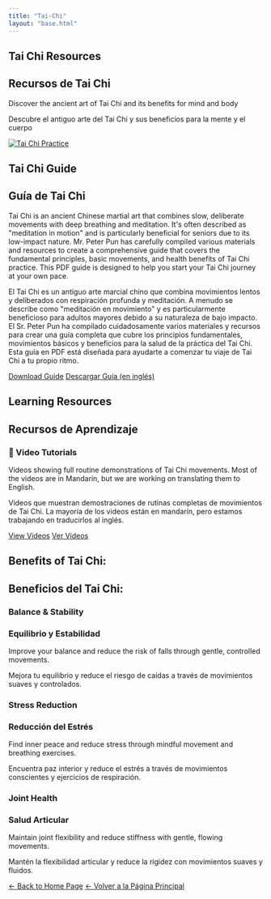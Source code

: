 ```yaml
---
title: "Tai-Chi"
layout: "base.html"
---
```


<section class="hero-section" style="background-image: url('/images/tai-chi-hero.jpg');">
  <div class="hero-content">
    <h1 data-lang="en">Tai Chi Resources</h1>
    <h1 data-lang="es">Recursos de Tai Chi</h1>
    <p data-lang="en">Discover the ancient art of Tai Chi and its benefits for mind and body</p>
    <p data-lang="es">Descubre el antiguo arte del Tai Chi y sus beneficios para la mente y el cuerpo</p>
  </div>
</section>

<section class="featured-section">
  <div class="container">
    <div class="featured-card">
      <a href="/images/tai-chi-class-2025.pdf" class="featured-image">
        <img src="/images/tai-chi-featured.jpg" alt="Tai Chi Practice">
      </a>
      <div class="featured-content">
        <h2 data-lang="en">Tai Chi Guide</h2>
        <h2 data-lang="es">Guía de Tai Chi</h2>
        <p data-lang="en">Tai Chi is an ancient Chinese martial art that combines slow, deliberate movements with deep breathing
          and meditation. It's often described as "meditation in motion" and is particularly beneficial for seniors
          due to its low-impact nature. Mr. Peter Pun has carefully compiled various materials and resources to
          create a comprehensive guide that covers the fundamental principles, basic movements, and health benefits
          of Tai Chi practice. This PDF guide is designed to help you start your Tai Chi journey at your own pace.
        </p>
        <p data-lang="es">El Tai Chi es un antiguo arte marcial chino que combina movimientos lentos y deliberados con respiración
          profunda y meditación. A menudo se describe como "meditación en movimiento" y es particularmente beneficioso para
          adultos mayores debido a su naturaleza de bajo impacto. El Sr. Peter Pun ha compilado cuidadosamente varios
          materiales y recursos para crear una guía completa que cubre los principios fundamentales, movimientos básicos
          y beneficios para la salud de la práctica del Tai Chi. Esta guía en PDF está diseñada para ayudarte a comenzar
          tu viaje de Tai Chi a tu propio ritmo.
        </p>
        <a href="/documents/tai-chi-class-2025.pdf" class="featured-button" target="_blank" data-lang="en">Download Guide</a>
        <a href="/documents/tai-chi-class-2025.pdf" class="featured-button" target="_blank" data-lang="es">Descargar Guía (en inglés)</a>
      </div>
    </div>
  </div>
</section>

<section class="container">
  <h2 class="section-title" data-lang="en">Learning Resources</h2>
  <h2 class="section-title" data-lang="es">Recursos de Aprendizaje</h2>

  <div class="resources-container">
    <div class="resource-card">
      <h3 class="resource-title">🎥 Video Tutorials</h3>
      <p class="resource-description" data-lang="en">Videos showing full routine demonstrations of Tai Chi movements. 
        Most of the videos are in Mandarin, but we are working on translating them to English.</p>
      <p class="resource-description" data-lang="es">Videos que muestran demostraciones de rutinas completas de movimientos de Tai Chi. 
        La mayoría de los videos están en mandarín, pero estamos trabajando en traducirlos al inglés.</p>
      <a href="https://1drv.ms/f/c/761a623eacccf9aa/EpW8NZwkRvpJnWWTbduSmwwBY_6U4XI2eOvU4f_caZ5amQ?e=7uYMMY/" class="resource-link" data-lang="en">View Videos</a>
      <a href="https://1drv.ms/f/c/761a623eacccf9aa/EpW8NZwkRvpJnWWTbduSmwwBY_6U4XI2eOvU4f_caZ5amQ?e=7uYMMY/" class="resource-link" data-lang="es">Ver Vídeos</a>
    </div>
    </div>
  </div>
</section>
</main>

<section class="benefits-section container">
  <h2 data-lang="en">Benefits of Tai Chi:</h2>
  <h2 data-lang="es">Beneficios del Tai Chi:</h2>
  <div class="benefits-grid">
    <div class="benefit-card">
      <h3 data-lang="en">Balance & Stability</h3>
      <h3 data-lang="es">Equilibrio y Estabilidad</h3>
      <p data-lang="en">Improve your balance and reduce the risk of falls through gentle, controlled movements.</p>
      <p data-lang="es">Mejora tu equilibrio y reduce el riesgo de caídas a través de movimientos suaves y controlados.</p>
    </div>
    <div class="benefit-card">
      <h3 data-lang="en">Stress Reduction</h3>
      <h3 data-lang="es">Reducción del Estrés</h3>
      <p data-lang="en">Find inner peace and reduce stress through mindful movement and breathing exercises.</p>
      <p data-lang="es">Encuentra paz interior y reduce el estrés a través de movimientos conscientes y ejercicios de respiración.</p>
    </div>
    <div class="benefit-card">
      <h3 data-lang="en">Joint Health</h3>
      <h3 data-lang="es">Salud Articular</h3>
      <p data-lang="en">Maintain joint flexibility and reduce stiffness with gentle, flowing movements.</p>
      <p data-lang="es">Mantén la flexibilidad articular y reduce la rigidez con movimientos suaves y fluidos.</p>
    </div>
  </div>
</section>
</main>

<div class="back-to-home-container">
  <a href="/index.html" class="back-button" data-lang="en">← Back to Home Page</a>
  <a href="/index.html" class="back-button" data-lang="es">← Volver a la Página Principal</a>
</div>

